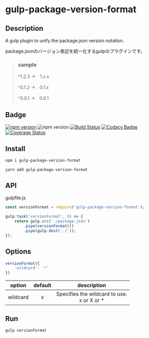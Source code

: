# gulp-package-version-format

## Description

A gulp plugin to unify the package.json version notation.

package.jsonのバージョン表記を統一化するgulpのプラグインです。

> ### sample
>
> ^1.2.3 →　1.x.x
>
> ^0.1.2 →　0.1.x
>
> ^0.0.1 →　0.0.1

## Badge

[![npm version](https://badge.fury.io/js/gulp-package-version-format.svg)](https://badge.fury.io/js/gulp-package-version-format)
![npm version](https://img.shields.io/npm/dt/gulp-package-version-format.svg)
[![Build Status](https://travis-ci.org/ishi720/gulp-package-version-format.svg?branch=master)](https://travis-ci.org/ishi720/gulp-package-version-format)
[![Codacy Badge](https://api.codacy.com/project/badge/Grade/6c2b423ed00841af847d28e018730b67)](https://www.codacy.com/app/ishi720/gulp-package-version-format?utm_source=github.com&amp;utm_medium=referral&amp;utm_content=ishi720/gulp-package-version-format&amp;utm_campaign=Badge_Grade)
[![Coverage Status](https://coveralls.io/repos/github/ishi720/gulp-package-version-format/badge.svg)](https://coveralls.io/github/ishi720/gulp-package-version-format)


## Install

```bash
npm i gulp-package-version-format
```

```bash
yarn add gulp-package-version-format
```

## API

gulpfile.js

```js
const versionFormat = require('gulp-package-version-format');

gulp.task('versionFormat', () => {
    return gulp.src('./package.json')
        .pipe(versionFormat())
        .pipe(gulp.dest('./'));
});
```

## Options

```js
versionFormat({
    'wildcard': '*'
})
```

|option|default|description|
|:----:|:----:|:----:|
|wildcard|x| Specifies the wildcard to use.<br> x or X or \* |

## Run

```bash
gulp versionFormat
```
